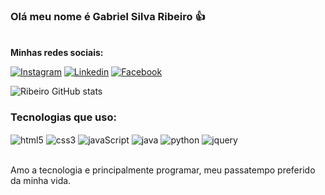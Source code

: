### Olá meu nome é Gabriel Silva Ribeiro 👍
<br><strong>
Minhas redes sociais: </strong><br>

[![Instagram](https://img.shields.io/badge/Instagram-E4405F?style=for-the-badge&logo=instagram&logoColor=white)](https://www.instagram.com/gabrielrsilva_7/?next=%2F)
[![Linkedin](https://img.shields.io/badge/LinkedIn-0077B5?style=for-the-badge&logo=linkedin&logoColor=white)](https://www.linkedin.com/in/gabriel-silva-ribeiro-915126239/)
[![Facebook](https://img.shields.io/badge/Facebook-1877F2?style=for-the-badge&logo=facebook&logoColor=white)](https://www.facebook.com/gabriel.silvaribeiro.908/)

![Ribeiro GitHub stats](https://github-readme-stats.vercel.app/api?username=GabrielSilva10ok&show_icons=true&theme=onedark)

### Tecnologias que uso:

<div style="display: inline_block">
<img align="center" alt="html5" src="https://img.shields.io/badge/HTML5-E34F26?style=for-the-badge&logo=html5&logoColor=white">
<img align="center" alt="css3" src="https://img.shields.io/badge/CSS3-1572B6?style=for-the-badge&logo=css3&logoColor=white">
<img align="center" alt="javaScript" src="https://img.shields.io/badge/JavaScript-323330?style=for-the-badge&logo=javascript&logoColor=F7DF1E">
<img align="center" alt="java" src="https://img.shields.io/badge/Java-ED8B00?style=for-the-badge&logo=java&logoColor=white">
<img align="center" alt="python" src="https://img.shields.io/badge/Python-14354C?style=for-the-badge&logo=python&logoColor=white">
<img align="center" alt="jquery" src="https://img.shields.io/badge/jQuery-0769AD?style=for-the-badge&logo=jquery&logoColor=white">


</div>
<br>

Amo a tecnologia e principalmente programar, meu passatempo preferido da minha vida. <br>
